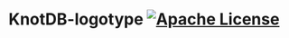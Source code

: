 # KnotDB-logotype [![Apache License](https://img.shields.io/badge/license-Apache-blue.svg)](https://github.com/KnotDB/KnotDB-logotype/blob/master/LICENSE)
